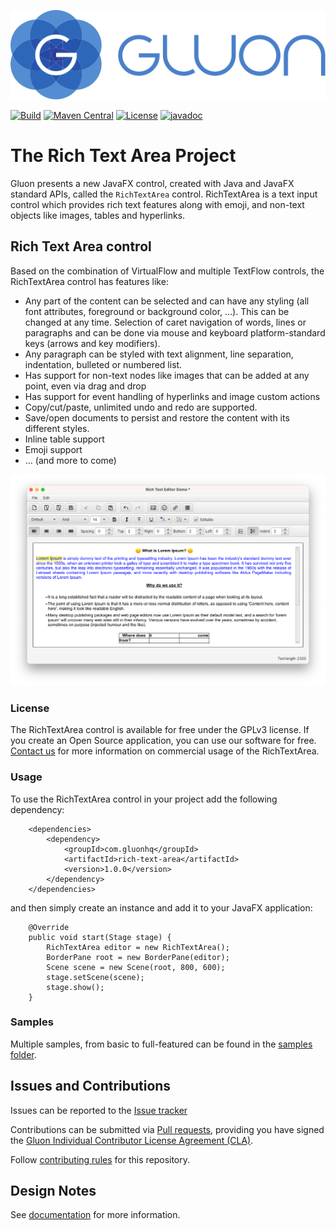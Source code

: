 [![Gluon](.github/assets/gluon_logo.svg)](https://gluonhq.com)

[![Build](https://github.com/gluonhq/rich-text-area/actions/workflows/build.yml/badge.svg)](https://github.com/gluonhq/rich-text-area/actions/workflows/build.yml)
[![Maven Central](https://img.shields.io/maven-central/v/com.gluonhq/rich-text-area)](https://search.maven.org/#search|ga|1|com.gluonhq.rich-text-area)
[![License](https://img.shields.io/github/license/gluonhq/rich-text-area)](https://opensource.org/licenses/GPL-3.0)
[![javadoc](https://javadoc.io/badge2/com.gluonhq/rich-text-area/javadoc.svg?color=blue)](https://javadoc.io/doc/com.gluonhq/rich-text-area)

# The Rich Text Area Project

Gluon presents a new JavaFX control, created with Java and JavaFX standard APIs, called the `RichTextArea` control.
RichTextArea is a text input control which provides rich text features along with emoji, and non-text objects like images, tables and hyperlinks.

## Rich Text Area control

Based on the combination of VirtualFlow and multiple TextFlow controls, the RichTextArea control has features like:

- Any part of the content can be selected and can have any styling (all font attributes, foreground or background color, …). This can be changed at any time. Selection of caret navigation of words, lines or paragraphs and can be done via mouse and keyboard platform-standard keys (arrows and key modifiers).
- Any paragraph can be styled with text alignment, line separation, indentation, bulleted or numbered list.
- Has support for non-text nodes like images that can be added at any point, even via drag and drop
- Has support for event handling of hyperlinks and image custom actions
- Copy/cut/paste, unlimited undo and redo are supported.
- Save/open documents to persist and restore the content with its different styles.
- Inline table support
- Emoji support
- … (and more to come)

![rta_editor.png](.github/assets/rta_editor.png)

### License

The RichTextArea control is available for free under the GPLv3 license. If you create an Open Source application, you can use our software for free.
[Contact us](https://gluonhq.com/contact-sales/) for more information on commercial usage of the RichTextArea.

### Usage

To use the RichTextArea control in your project add the following dependency:

```
    <dependencies>
        <dependency>
            <groupId>com.gluonhq</groupId>
            <artifactId>rich-text-area</artifactId>
            <version>1.0.0</version>
        </dependency>
    </dependencies>
 ```

and then simply create an instance and add it to your JavaFX application:

```
    @Override
    public void start(Stage stage) {
        RichTextArea editor = new RichTextArea();
        BorderPane root = new BorderPane(editor);
        Scene scene = new Scene(root, 800, 600);
        stage.setScene(scene);
        stage.show();
    }
```

### Samples

Multiple samples, from basic to full-featured can be found in the [samples folder](samples).

## Issues and Contributions

Issues can be reported to the [Issue tracker](https://github.com/gluonhq/rich-text-area/issues)

Contributions can be submitted via [Pull requests](https://github.com/gluonhq/rich-text-area/pulls),
providing you have signed the [Gluon Individual Contributor License Agreement (CLA)](https://cla.gluonhq.com).

Follow [contributing rules](https://github.com/gluonhq/rich-text-area/blob/main/CONTRIBUTING.md) for this repository.

## Design Notes

See [documentation](https://github.com/gluonhq/rich-text-area/blob/main/README-impl.md) for more information.
